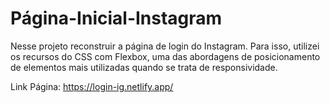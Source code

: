 # Página-Inicial-Instagram
Nesse projeto reconstruir a página de login do Instagram. Para isso, utilizei os recursos do CSS com Flexbox, uma das abordagens de posicionamento de elementos mais utilizadas quando se trata de responsividade.

Link Página: https://login-ig.netlify.app/
